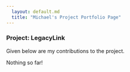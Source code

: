 ```yaml
---
  layout: default.md
  title: "Michael's Project Portfolio Page"
---
```


### Project: LegacyLink

Given below are my contributions to the project.

Nothing so far!
